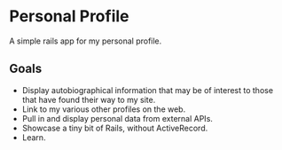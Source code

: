 Personal Profile
================
A simple rails app for my personal profile.

Goals
-----
* Display autobiographical information that may be of interest to those that have found their way to my site.
* Link to my various other profiles on the web.
* Pull in and display personal data from external APIs.
* Showcase a tiny bit of Rails, without ActiveRecord.
* Learn.
